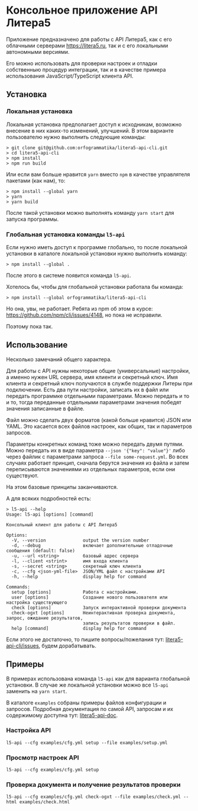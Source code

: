 Консольное приложение API Литера5
=================================

Приложение предназначено для работы с API Литера5, как с его облачными серверами https://litera5.ru, так и с его
локальными автономными версиями.

Его можно использовать для проверки настроек и отладки собственныю процедур интеграции, так и в качестве примера
использования JavaScript/TypeScript клиента API.

Установка
---------

### Локальная установка ###

Локальная установка предполагает доступ к исходникам, возможно внесение в них каких-то изменений, улучшений. В этом
варианте пользователю нужно выполнить следующие команды:

```shell
> git clone git@github.com:orfogrammatika/litera5-api-cli.git
> cd litera5-api-cli
> npm install
> npm run build
```

Или если вам больше нравится `yarn` вместо `npm` в качестве управлятеля пакетами (как нам), то:

```shell
> npm install --global yarn
> yarn
> yarn build
```

После такой установки можно выполнять команду `yarn start` для запуска программы.

### Глобальная установка команды `l5-api` ###

Если нужно иметь доступ к программе глобально, то после локальной установки в каталоге локальной установки нужно
выполнить команду:

```shell
> npm install --global .
```

После этого в системе появится команда `l5-api`.

Хотелось бы, чтобы для глобальной установки работала бы команда:
```shell
> npm install --global orfogrammatika/litera5-api-cli
```

Но она, увы, не работает. Ребята из npm об этом в курсе: https://github.com/npm/cli/issues/4148, но пока не исправили.

Поэтому пока так.

Использование
-------------

Несколько замечаний общего характера.

Для работы с API нужны некоторые общие (универсальные) настройки, а именно нужен URL сервера, имя клиенти и секретный
ключ. Имя клиента и секретный ключ получаются в службе поддержки Литеры при подключении. Есть два пути настройки,
записать их в файл или передать программке отдельными параметрами. Можно передать и то и то, тогда переданные отдельными
параметрами значения победят значения записанные в файле.

Файл можно сделать двух форматов (какой больше нравится) JSON или YAML. Это касается всех файлов настроек, как общих,
так и параметров запросов.

Параметры конкретных команд тоже можно передать двумя путями. Можно передать их в виде
параметра `--json '{"key": "value"}'` либо через файлик с параметрами запроса
`--file some-request.yml`. Во всех случаях работает принцип, сначала берутся значения из файла и затем переписываются
значениями из отдельных параметров, если они существуют.

На этом базовые принципы заканчиваются.

А для всяких подробностей есть:

```shell
> l5-api --help
Usage: l5-api [options] [command]

Консольный клиент для работы с API Литера5

Options:
  -V, --version              output the version number
  -d, --debug                включает дополнительные отладочные сообщения (default: false)
  -u, --url <string>         базовый адрес сервера
  -l, --client <strint>      имя входа клиента
  -s, --secret <string>      секретный ключ клиента
  -c, --cfg <json-yml-file>  JSON/YML файл с настройками API
  -h, --help                 display help for command

Commands:
  setup [options]            Работа с настройками.
  user [options]             Создание нового пользователя или настройка существующего
  check [options]            Запуск интерактивной проверки документа
  check-ogxt [options]       Неинтерактивная проверка документа, запрос, ожидание результатов, 
                             запись результатов проверки в файл.
  help [command]             display help for command
```

Если этого не достаточно, то пишите вопросы/пожелания тут:
[litera5-api-cli/issues](https://github.com/orfogrammatika/litera5-api-cli/issues), будем дорабатывать.

Примеры
-------

В примерах использована команда `l5-api` как для варианта глобальной установки. В случае же локальной установки можно
все `l5-api` заменить на `yarn start`.

В каталоге `examples` собраны примеры файлов конфигурации и запросов. Подробная документация по самой API, запросам и их
содержимому доступна тут: [litera5-api-doc](https://github.com/orfogrammatika/litera5-api-doc).

### Настройка API ###

```shell
l5-api --cfg examples/cfg.yml setup --file examples/setup.yml
```

### Просмотр настроек API ###

```shell
l5-api --cfg examples/cfg.yml setup
```

### Проверка документа и получение результатов проверки ###

```shell
l5-api --cfg examples/cfg.yml check-ogxt --file examples/check.yml --html examples/check.html
```